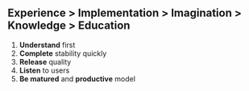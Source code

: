 Experience > Implementation > Imagination > Knowledge > Education
--------------------------------------------------------------------------
1. **Understand** first
2. **Complete** stability quickly
3. **Release** quality
4. **Listen** to users
5. **Be matured** and **productive** model
